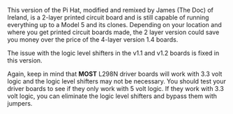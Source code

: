 This version of the Pi Hat, modified and remixed by James (The Doc) of Ireland, is a 2-layer printed circuit board and is still capable of running everything up to a Model 5 and its clones. Depending on your location and where you get printed circuit boards made, the 2 layer version could save you money over the price of the 4-layer version 1.4 boards.

The issue with the logic level shifters in the v1.1 and v1.2 boards is fixed in this version.

Again, keep in mind that **MOST** L298N driver boards will work with 3.3 volt logic and the logic level shifters may not be necessary. You should test your driver boards to see if they only work with 5 volt logic. If they work with 3.3 volt logic, you can eliminate the logic level shifters and bypass them with jumpers.
